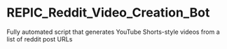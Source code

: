 # REPIC_Reddit_Video_Creation_Bot
 Fully automated script that generates YouTube Shorts-style videos from a list of reddit post URLs
